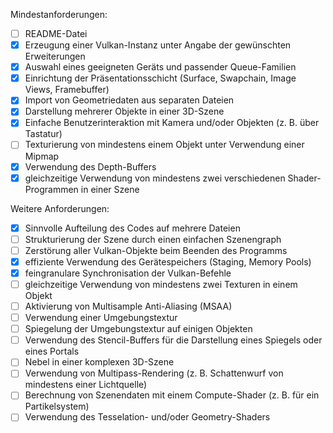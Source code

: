 Mindestanforderungen:

- [ ] README-Datei
- [x] Erzeugung einer Vulkan-Instanz unter Angabe der gewünschten Erweiterungen
- [x] Auswahl eines geeigneten Geräts und passender Queue-Familien
- [x] Einrichtung der Präsentationsschicht (Surface, Swapchain, Image Views, Framebuffer)
- [x] Import von Geometriedaten aus separaten Dateien
- [x] Darstellung mehrerer Objekte in einer 3D-Szene
- [x] Einfache Benutzerinteraktion mit Kamera und/oder Objekten (z. B. über Tastatur)
- [ ] Texturierung von mindestens einem Objekt unter Verwendung einer Mipmap
- [x] Verwendung des Depth-Buffers
- [x] gleichzeitige Verwendung von mindestens zwei verschiedenen Shader-Programmen in einer Szene

Weitere Anforderungen:
- [x] Sinnvolle Aufteilung des Codes auf mehrere Dateien
- [ ] Strukturierung der Szene durch einen einfachen Szenengraph
- [ ] Zerstörung aller Vulkan-Objekte beim Beenden des Programms
- [x] effiziente Verwendung des Gerätespeichers (Staging, Memory Pools)
- [x] feingranulare Synchronisation der Vulkan-Befehle
- [ ] gleichzeitige Verwendung von mindestens zwei Texturen in einem Objekt
- [ ] Aktivierung von Multisample Anti-Aliasing (MSAA)
- [ ] Verwendung einer Umgebungstextur
- [ ] Spiegelung der Umgebungstextur auf einigen Objekten
- [ ] Verwendung des Stencil-Buffers für die Darstellung eines Spiegels oder eines Portals
- [ ] Nebel in einer komplexen 3D-Szene
- [ ] Verwendung von Multipass-Rendering (z. B. Schattenwurf von mindestens einer Lichtquelle)
- [ ] Berechnung von Szenendaten mit einem Compute-Shader (z. B. für ein Partikelsystem)
- [ ] Verwendung des Tesselation- und/oder Geometry-Shaders